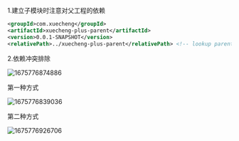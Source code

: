 1.建立子模块时注意对父工程的依赖

```xml
<groupId>com.xuecheng</groupId>
<artifactId>xuecheng-plus-parent</artifactId>
<version>0.0.1-SNAPSHOT</version>
<relativePath>../xuecheng-plus-parent</relativePath> <!-- lookup parent from repository -->
```



2.依赖冲突排除

![1675776874886](E:\黑马程序员\xuecheng-plus-projectRhd\项目笔记\小补充.assets\1675776874886.png)

第一种方式

![1675776839036](E:\黑马程序员\xuecheng-plus-projectRhd\项目笔记\小补充.assets\1675776839036.png)

第二种方式

![1675776926706](E:\黑马程序员\xuecheng-plus-projectRhd\项目笔记\小补充.assets\1675776926706.png)